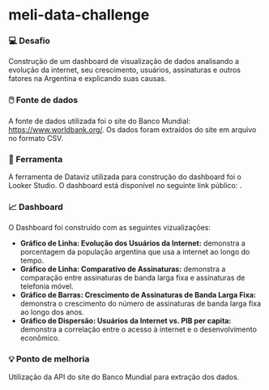 # meli-data-challenge

### :computer: Desafio

Construção de um dashboard de visualização de dados analisando a evolução da internet, seu crescimento, usuários, assinaturas e outros fatores na Argentina e explicando suas causas. 

### :computer_mouse: Fonte de dados

A fonte de dados utilizada foi o site do Banco Mundial: https://www.worldbank.org/. Os dados foram extraídos do site em arquivo no formato CSV.

### :wrench: Ferramenta

A ferramenta de Dataviz utilizada para construção do dashboard foi o Looker Studio. O dashboard está disponível no seguinte link público: .

### :chart_with_upwards_trend: Dashboard

O Dashboard foi construído com as seguintes vizualizações:
- **Gráfico de Linha: Evolução dos Usuários da Internet:** demonstra a porcentagem da população argentina que usa a internet ao longo do tempo.
- **Gráfico de Linha: Comparativo de Assinaturas:** demonstra a comparação entre assinaturas de banda larga fixa e assinaturas de telefonia móvel.
- **Gráfico de Barras: Crescimento de Assinaturas de Banda Larga Fixa:** demonstra o crescimento do número de assinaturas de banda larga fixa ao longo dos anos.
- **Gráfico de Dispersão: Usuários da Internet vs. PIB per capita:** demonstra a correlação entre o acesso à internet e o desenvolvimento econômico.

### :bulb: Ponto de melhoria

Utilização da API do site do Banco Mundial para extração dos dados.
